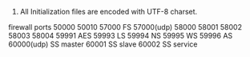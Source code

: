 1. All Initialization files are encoded with UTF-8 charset.

firewall ports
50000
50010
57000	FS
57000(udp)
58000
58001
58002
58003
58004
59991	AES
59993	LS
59994	NS
59995	WS
59996	AS
60000(udp)	SS master
60001		SS slave
60002		SS service

